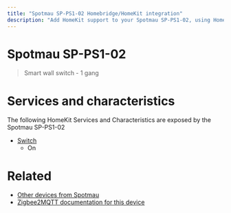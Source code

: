 ```yaml
---
title: "Spotmau SP-PS1-02 Homebridge/HomeKit integration"
description: "Add HomeKit support to your Spotmau SP-PS1-02, using Homebridge, Zigbee2MQTT and homebridge-z2m."
---
```

<!---
This file has been GENERATED using src/docgen/docgen.ts
DO NOT EDIT THIS FILE MANUALLY!
-->
# Spotmau SP-PS1-02
> Smart wall switch - 1 gang


# Services and characteristics
The following HomeKit Services and Characteristics are exposed by
the Spotmau SP-PS1-02

* [Switch](../../switch.md)
  * On


# Related
* [Other devices from Spotmau](../index.md#spotmau)
* [Zigbee2MQTT documentation for this device](https://www.zigbee2mqtt.io/devices/SP-PS1-02.html)